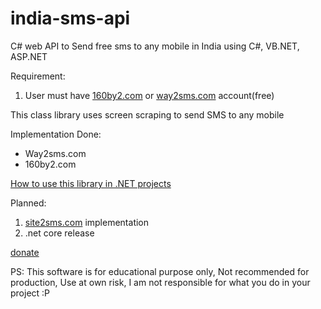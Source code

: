 # india-sms-api

C# web API to Send free sms to any mobile in India using C#, VB.NET, ASP.NET

Requirement: 
1. User must have [160by2.com](160by2.com) or [way2sms.com](way2sms.com) account(free)

This class library uses screen scraping to send SMS to any mobile

Implementation Done:
* Way2sms.com
* 160by2.com

[How to use this library in .NET projects](https://github.com/nitinjs/india-sms-api/wiki/How-to-use-SMS-API-in-C%23)

Planned: 
1. [site2sms.com](http://site2sms.com) implementation
2. .net core release 

[donate](https://paypal.me/nitinsa1?locale.x=en_GB)

PS:
This software is for educational purpose only,
Not recommended for production,
Use at own risk,
I am not responsible for what you do in your project :P

